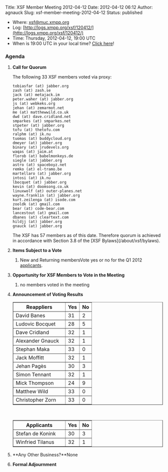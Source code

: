 Title: XSF Member Meeting 2012-04-12
Date: 2012-04-12 06:12
Author: agnauck
Slug: xsf-member-meeting-2012-04-12
Status: published

-   <span>Where</span>: [xsf@muc.xmpp.org  
   ](xmpp:xsf@muc.xmpp.org?join)
-   Log:
    [http://logs.xmpp.org/xsf/120412/](http://logs.xmpp.org/xsf/120412/)
-   Time: Thursday, 2012-04-12, 19:00 UTC
-   When is 19:00 UTC in your local time? [Click
    here](http://www.worldtimeserver.com/)!

### Agenda

1.  **Call for Quorum**

    The following 33 XSF members voted via proxy:

        tobiasfar (at) jabber.org
        zash (at) zash.se
        jack (at) metajack.im
        peter.waher (at) jabber.org
        js (at) webkeks.org
        jehan (at) zemarmot.net
        me (at) matthewwild.co.uk
        dwd (at) dave.cridland.net
        smparkes (at) smparkes.net
        stpeter (at) jabber.org
        tofu (at) thetofu.com
        ralphm (at) ik.nu
        tuomas (at) buddycloud.org
        dmeyer (at) jabber.org
        binary (at) jrudevels.org
        waqas (at) jaim.at
        florob (at) babelmonkeys.de
        siegle (at) jabber.org
        astro (at) spaceboyz.net
        remko (at) el-tramo.be
        martellaro (at) jabber.org
        intosi (at) ik.nu
        lbocquet (at) jabber.org
        kevin (at) doomsong.co.uk
        linuxwolf (at) outer-planes.net
        wayne.franklin (at) jabber.org
        kurt.zeilenga (at) isode.com
        zooldk (at) gmail.com
        bear (at) code-bear.com
        lancestout (at) gmail.com
        dbanes (at) cleartext.com
        hildjj (at) jabber.org
        gnauck (at) jabber.org

    <p>
    The XSF has 57 members as of this date. Therefore quorum is achieved
    in accordance with Section 3.8 of the [XSF
    Bylaws](/about/xsf/bylaws).

2.  **Items Subject to a Vote**
    1.  New and Returning membersVote yes or no for the Q1 2012
        [applicants](http://wiki.xmpp.org/web/Membership_Applications_Q1_2012).

3.  **Opportunity for XSF Members to Vote in the Meeting**
    1.  no members voted in the meeting

4.  **Announcement of Voting Results**  

    <table border="1" cellspacing="0" cellpadding="3">
    <tbody>
    <tr>
    <th style="width: 150px;">
    Reappliers

    </th>
    <th>
    Yes

    </th>
    <th>
    No

    </th>
    </tr>
    <tr>
    <td>
    David Banes

    </td>
    <td>
    31

    </td>
    <td>
    2

    </td>
    </tr>
    <tr>
    <td>
    Ludovic Bocquet

    </td>
    <td>
    28

    </td>
    <td>
    5

    </td>
    </tr>
    <tr>
    <td>
    Dave Cridland

    </td>
    <td>
    32

    </td>
    <td>
    1

    </td>
    </tr>
    <tr>
    <td>
    Alexander Gnauck

    </td>
    <td>
    32

    </td>
    <td>
    1

    </td>
    </tr>
    <tr>
    <td>
    Stephan Maka

    </td>
    <td>
    33

    </td>
    <td>
    0

    </td>
    </tr>
    <tr>
    <td>
    Jack Moffitt

    </td>
    <td>
    32

    </td>
    <td>
    1

    </td>
    </tr>
    <tr>
    <td>
    Jehan Pagès

    </td>
    <td>
    30

    </td>
    <td>
    3

    </td>
    </tr>
    <tr>
    <td>
    Simon Tennant

    </td>
    <td>
    32

    </td>
    <td>
    1

    </td>
    </tr>
    <tr>
    <td>
    Mick Thompson

    </td>
    <td>
    24

    </td>
    <td>
    9

    </td>
    </tr>
    <tr>
    <td>
    Matthew Wild

    </td>
    <td>
    33

    </td>
    <td>
    0

    </td>
    </tr>
    <tr>
    <td>
    Christopher Zorn

    </td>
    <td>
    33

    </td>
    <td>
    0

    </td>
    </tr>
    </tbody>
    </table>
     

    <table border="1" cellspacing="0" cellpadding="3">
    <tbody>
    <tr>
    <th style="width: 150px; height: 27px;">
    Applicants

    </th>
    <th style="height: 27px;">
    Yes

    </th>
    <th style="height: 27px;">
    No

    </th>
    </tr>
    <tr>
    <td style="height: 27px;">
    Stefan de Konink

    </td>
    <td style="height: 27px;">
    30

    </td>
    <td style="height: 27px;">
    3

    </td>
    </tr>
    <tr>
    <td style="height: 27px;">
    Winfried Tilanus

    </td>
    <td style="height: 27px;">
    32

    </td>
    <td style="height: 27px;">
    1

    </td>
    </tr>
    </tbody>
    </table>
5.  **Any Other Business?**None
6.  **Formal Adjournment**

